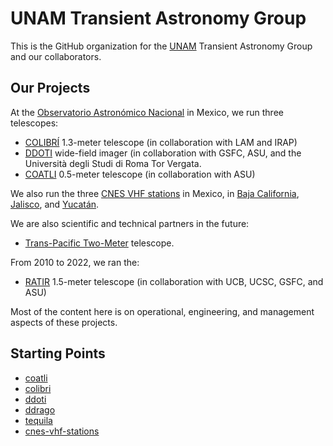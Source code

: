# UNAM Transient Astronomy Group

This is the GitHub organization for the [UNAM](https://astronomia.unam.mx) Transient Astronomy Group and our collaborators.

## Our Projects

At the [Observatorio Astronómico Nacional](https://astronomia.unam.mx/observatorio-spm/) in Mexico, we run three telescopes:
- [COLIBRÍ](https://www.colibri-obs.org) 1.3-meter telescope (in collaboration with LAM and IRAP)
- [DDOTI](https://ddoti.astroscu.unam.mx) wide-field imager (in collaboration with GSFC, ASU, and the Università degli Studi di Roma Tor Vergata.
- [COATLI](https://coatli.astroscu.unam.mx) 0.5-meter telescope (in collaboration with ASU)

We also run the three [CNES VHF stations](https://www.svom.eu/en/vhf-network-news/) in Mexico, in [Baja California](https://www.svom.eu/en/san-pedro-martir-station/), [Jalisco](https://www.svom.eu/en/chamela-station/), and [Yucatán](https://www.svom.eu/en/merida-station/).

We are also scientific and technical partners in the future:
- [Trans-Pacific Two-Meter](https://www.astro.ncu.edu.tw/ncutwom/) telescope.

From 2010 to 2022, we ran the:
- [RATIR](https://ratir.astroscu.unam.mx) 1.5-meter telescope (in collaboration with UCB, UCSC, GSFC, and ASU)

Most of the content here is on operational, engineering, and management aspects of these projects.

## Starting Points

- [coatli](https://github.com/unam-transients/coatli)
- [colibri](https://github.com/unam-transients/colibri)
- [ddoti](https://github.com/unam-transients/ddoti)
- [ddrago](https://github.com/unam-transients/ddrago)
- [tequila](https://github.com/unam-transients/tequila)
- [cnes-vhf-stations](https://github.com/unam-transients/cnes-vhf-stations)

